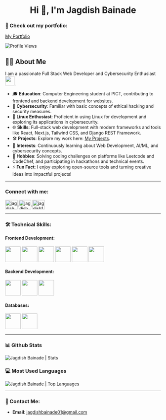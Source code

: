 <!-- Header Section -->
<h1 align="center">Hi 👋, I'm Jagdish Bainade</h1>

<!-- Portfolio Link -->
### 📧 Check out my portfolio:
[My Portfolio](https://portfolio-blush-nu-25.vercel.app/)

<!-- Profile Views Badge -->
![Profile Views](https://komarev.com/ghpvc/?username=Jagdish1123)

<!-- About Me Section -->
## 👨‍💻 About Me

I am a passionate Full Stack Web Developer and Cybersecurity Enthusiast <img src="https://media.giphy.com/media/WUlplcMpOCEmTGBtBW/giphy.gif" width="30">.  
- 🎓 **Education**: Computer Engineering student at PICT, contributing to frontend and backend development for websites.  
- 🔐 **Cybersecurity**: Familiar with basic concepts of ethical hacking and security measures.  
- 🐧 **Linux Enthusiast**: Proficient in using Linux for development and exploring its applications in cybersecurity.  
- 🌐 **Skills**: Full-stack web development with modern frameworks and tools like React, Next.js, Tailwind CSS, and Django REST Framework.  
- 🛠️ **Projects**: Explore my work here: [My Projects](https://github.com/jagdish1123?tab=repositories).  
- 🌱 **Interests**: Continuously learning about Web Development, AI/ML, and cybersecurity concepts.  
- 🧩 **Hobbies**: Solving coding challenges on platforms like Leetcode and CodeChef, and participating in hackathons and technical events.  
- ⚡ **Fun Fact**: I enjoy exploring open-source tools and turning creative ideas into impactful projects!  

---

<!-- Social Media Links Section -->
<h3 align="left">Connect with me:</h3>
<p align="left">
  <!-- LinkedIn -->
  <a href="https://linkedin.com/in/jagdishbainade" target="_blank">
    <img align="center" src="https://raw.githubusercontent.com/rahuldkjain/github-profile-readme-generator/master/src/images/icons/Social/linked-in-alt.svg" alt="jagdishbainade" height="30" width="40" />
  </a>

  <!-- Leetcode -->
  <a href="https://www.leetcode.com/jagdish_2003" target="_blank">
    <img align="center" src="https://raw.githubusercontent.com/rahuldkjain/github-profile-readme-generator/master/src/images/icons/Social/leet-code.svg" alt="jagdish_2003" height="30" width="40" />
  </a>

  <!-- Codechef -->
  <a href="https://www.codechef.com/users/jagdish_2003" target="_blank">
    <img align="center" src="https://cdn.jsdelivr.net/npm/simple-icons@3.1.0/icons/codechef.svg" alt="jagdish1123" height="30" width="40" />
  </a>
</p>

---

<!-- Technical Skills Section -->
### 🛠️ Technical Skills:

#### Frontend Development:
<p align="left">
  <!-- Frontend Icons -->
  <img height="50" src="https://cdn.jsdelivr.net/gh/devicons/devicon/icons/html5/html5-original.svg"/>
  <img height="50" src="https://cdn.jsdelivr.net/gh/devicons/devicon/icons/css3/css3-original.svg"/>
  <img height="50" src="https://cdn.jsdelivr.net/gh/devicons/devicon/icons/react/react-original.svg"/>
  <img height="50" src="https://cdn.jsdelivr.net/gh/devicons/devicon/icons/nextjs/nextjs-original.svg"/>
  <img height="50" src="https://cdn.jsdelivr.net/gh/devicons/devicon/icons/javascript/javascript-original.svg"/>
  <img height="50" src="https://cdn.jsdelivr.net/gh/devicons/devicon/icons/threejs/threejs-original.svg"/>
</p>

#### Backend Development:
<p align="left">
  <!-- Backend Icons -->
  <img height="50" src="https://cdn.jsdelivr.net/gh/devicons/devicon/icons/python/python-original.svg"/>
  <img height="50" src="https://cdn.jsdelivr.net/gh/devicons/devicon/icons/django/django-plain.svg"/>
  <img height="50" src="https://cdn.jsdelivr.net/gh/devicons/devicon/icons/nodejs/nodejs-original.svg"/>
</p>

#### Databases:
<p align="left">
  <!-- Database Icons -->
  <img height="50" src="https://cdn.jsdelivr.net/gh/devicons/devicon/icons/mysql/mysql-original.svg"/>
  <img height="50" src="https://cdn.jsdelivr.net/gh/devicons/devicon/icons/mongodb/mongodb-original.svg"/>
</p>

---

<!-- GitHub Stats Section -->
### 📊 Github Stats
<img src="https://github-readme-stats.vercel.app/api?username=Jagdish1123&count_private=true&show_icons=true&include_all_commits=true" alt="Jagdish Bainade | Stats" />

<!-- Most Used Languages Section -->
### 💻 Most Used Languages
<a href="https://github.com/anuraghazra/github-readme-stats">
  <img src="https://github-readme-stats.vercel.app/api/top-langs/?username=Jagdish1123&layout=compact" alt="Jagdish Bainade | Top Languages" />
</a>

---

<!-- Contact Section -->
### 📧 Contact Me:
- **Email**: [jagdishbainade01@gmail.com](mailto:jagdishbainade01@gmail.com)
